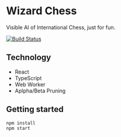 # Wizard Chess
Visible AI of International Chess, just for fun.

[![Build Status](https://travis-ci.org/jysperm/WizardChess.svg?branch=master)](https://travis-ci.org/jysperm/WizardChess)

## Technology

* React
* TypeScript
* Web Worker
* Aplpha/Beta Pruning

## Getting started

```bash
npm install
npm start
```
